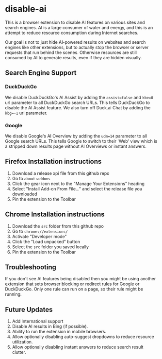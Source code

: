 # disable-ai
This is a browser extension to disable AI features on various sites and search engines. AI is a large consumer of water and energy, and this is an attempt to reduce resource consumption during Internet searches.

Our goal is not to just hide AI-powered results on websites and search engines like other extensions, but to actually stop the browser or server requests that run behind the scenes. Otherwise resources are still consumed by AI to generate results, even if they are hidden visually.

## Search Engine Support

### DuckDuckGo
We disable DuckDuckGo's AI Assist by adding the `assist=false` and `kbe=0` url parameter to all DuckDuckGo search URLs. This tells DuckDuckGo to disable the AI Assist feature. We also turn off Duck.ai Chat by adding the `kbg=-1` url parameter.

### Google
We disable Google's AI Overview by adding the `udm=14` parameter to all Google search URLs. This tells Google to switch to their 'Web' view which is a stripped down results page without AI Overviews or instant answers.

## Firefox Installation instructions
1. Download a release xpi file from this github repo
2. Go to `about:addons`
3. Click the gear icon next to the "Manage Your Extensions" heading
4. Select "Install Add-on From File..." and select the release file you downloaded
5. Pin the extension to the Toolbar

## Chrome Installation instructions
1. Download the `src` folder from this github repo
2. Go to `chrome://extensions/`
3. Activate "Developer mode"
4. Click the "Load unpacked" button
5. Select the `src` folder you saved locally
6. Pin the extension to the Toolbar

## Troubleshooting
If you don't see AI features being disabled then you might be using another extension that sets browser blocking or redirect rules for Google or DuckDuckGo. Only one rule can run on a page, so their rule might be running.

## Future Updates
1. Add International support
2. Disable AI results in Bing (if possible).
3. Ability to run the extension in mobile browsers.
4. Allow optionally disabling auto-suggest dropdowns to reduce resource utilization.
5. Allow optionally disabling instant answers to reduce search result clutter.